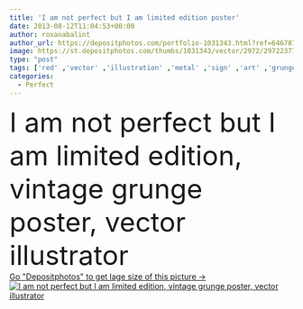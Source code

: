 ```yaml
---
title: 'I am not perfect but I am limited edition poster'
date: 2013-08-12T11:04:53+00:00
author: roxanabalint
author_url: https://depositphotos.com/portfolio-1031343.html?ref=64678756
image: https://st.depositphotos.com/thumbs/1031343/vector/2972/29722377/api_thumb_450.jpg?forcejpeg=true
type: "post"
tags: ['red' ,'vector' ,'illustration' ,'metal' ,'sign' ,'art' ,'grunge' ,'old' ,'retro' ,'rusty' ,'vintage' ,'funny' ,'inspiration' ,'concept' ,'fashioned' ,'message' ,'stain' ,'text' ,'aged' ,'damaged' ,'scratch' ,'worn' ,'perfect' ,'thinking' ,'motivation' ,'advertising' ,'tin' ,'60s' ,'faded' ,'poster' ,'Joke' ,'quote' ,'not' ,'popular' ,'1950s' ,'edition' ,'headline' ,'typography' ,'illustrator' ,'50s' ,'sixties' ,'limited' ,'saying' ,'1960s' ,'40s' ,'am' ,'1940s' ,'fifties' ,'but' ,'forties' ]
categories: 
  - Perfect
---
```

<div aling="center">
            <font size="60"> I am not perfect but I am limited edition, vintage grunge poster, vector illustrator</font>   
</div>
<div>
    <a href='https://st.depositphotos.com/thumbs/1031343/vector/2972/29722377/api_thumb_450.jpg?forcejpeg=true?ref=64678756' target=_blank > Go "Depositphotos" to get lage size of this picture ->
        <img href='https://st.depositphotos.com/thumbs/1031343/vector/2972/29722377/api_thumb_450.jpg?forcejpeg=true?ref=64678756' src='https://st.depositphotos.com/1031343/2972/v/950/depositphotos_29722377-stock-illustration-i-am-not-perfect-but.jpg?forcejpeg=true' alt='I am not perfect but I am limited edition, vintage grunge poster, vector illustrator' >
    </a>
</div>
